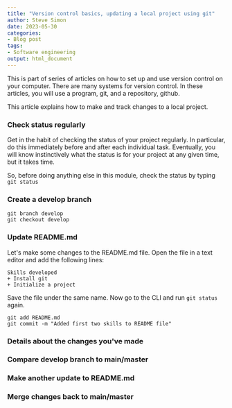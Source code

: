 ```yaml
---
title: "Version control basics, updating a local project using git"
author: Steve Simon
date: 2023-05-30
categories:
- Blog post
tags:
- Software engineering
output: html_document
---
```


This is part of series of articles on how to set up and use version control on your computer. There are many systems for version control. In these articles, you will use a program, git, and a repository, github.

This article explains how to make and track changes to a local project. 

<!---more--->

### Check status regularly

Get in the habit of checking the status of your project regularly. In particular, do this immediately before and after each individual task. Eventually, you will know instinctively what the status is for your project at any given time, but it takes time.

So, before doing anything else in this module, check the status by typing `git status`

### Create a develop branch

```{}
git branch develop
git checkout develop
```


### Update README.md

Let's make some changes to the README.md file. Open the file in a text editor and add the following lines:

```{}
Skills developed
+ Install git
+ Initialize a project
```

Save the file under the same name. Now go to the CLI and run `git status` again.



```{}
git add README.md
git commit -m "Added first two skills to README file"
```

### Details about the changes you've made

### Compare develop branch to main/master

### Make another update to README.md

### Merge changes back to main/master